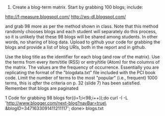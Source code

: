 1.  Create a blog-term matrix.  Start by grabbing 100 blogs; include:

http://f-measure.blogspot.com/
http://ws-dl.blogspot.com/

and grab 98 more as per the method shown in class.  Note that this
method randomly chooses blogs and each student will separately do
this process, so it is unlikely that these 98 blogs will be shared
among students.  In other words, no sharing of blog data.  Upload
to github your code for grabbing the blogs and provide a list of
blog URIs, both in the report and in github.

Use the blog title as the identifier for each blog (and row of the
matrix).  Use the terms from every item/title (RSS) or entry/title
(Atom) for the columns of the matrix.  The values are the frequency
of occurrence.  Essentially you are replicating the format of the
"blogdata.txt" file included with the PCI book code.  Limit the
number of terms to the most "popular" (i.e., frequent) 1000 terms,
this is *after* the criteria on p. 32 (slide 7) has been satisfied.
Remember that blogs are paginated


1
Code for grabbing 98 blogs
for((i=1;i<98;i++));do curl -I -L 'http://www.blogger.com/next-blog?navBar=true\
&blogID=3471633091411211117'; done> blogs.txt

